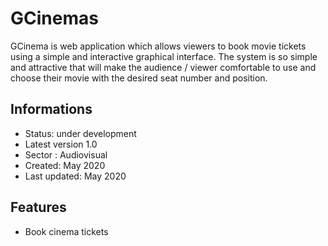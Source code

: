# GCinemas

GCinema is web application which allows viewers to book movie tickets using a simple and interactive graphical interface. The system is so simple and attractive that will make the audience / viewer comfortable to use and choose their movie with the desired seat number and position.

## Informations
- Status: under development
- Latest version 1.0
- Sector : Audiovisual
- Created: May 2020
- Last updated: May 2020
  
## Features
- Book cinema tickets
